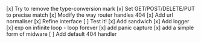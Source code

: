 [x] Try to remove the type-conversion mark
[x] Set GET/POST/DELETE/PUT to precise match
[x] Modify the way router handles 404
[x] Add url normaliser
[x] Refine interface
[ ] Test it!
[x] Add sandwich
[x] Add logger
[x] exp on infinite loop - loop forever
[x] add panic capture
[x] add a simple form of midware
[ ] Add default 404 handler
